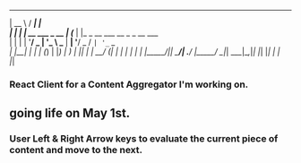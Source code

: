 
  _____                     _____ _                            
 |  __ \                   / ____| |                           
 | |  | |_ __ ___  _ __   | (___ | |_ _ __ ___  __ _ _ __ ___  
 | |  | | '__/ _ \| '_ \   \___ \| __| '__/ _ \/ _` | '_ ` _ \
 | |__| | | | (_) | |_) |  ____) | |_| | |  __/ (_| | | | | | |
 |_____/|_|  \___/| .__/  |_____/ \__|_|  \___|\__,_|_| |_| |_|
                  | |                                          
                  |_|                                          


### React Client for a Content Aggregator I'm working on.

## going life on May 1st.



### User Left & Right Arrow keys to evaluate the current piece of content and move to the next.
